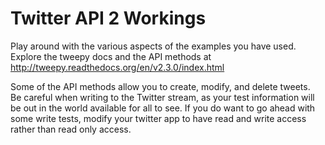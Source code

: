 # Twitter API 2 Workings

Play around with the various aspects of the examples you have used. 
Explore the tweepy docs and the API methods at <http://tweepy.readthedocs.org/en/v2.3.0/index.html>

Some of the API methods allow you to create, modify, and delete tweets.  
Be careful when writing to the Twitter stream, as your test information will be out in the 
world available for all to see. If you do want to go ahead with some write tests, 
modify your twitter app to have read and write access rather than read only access.